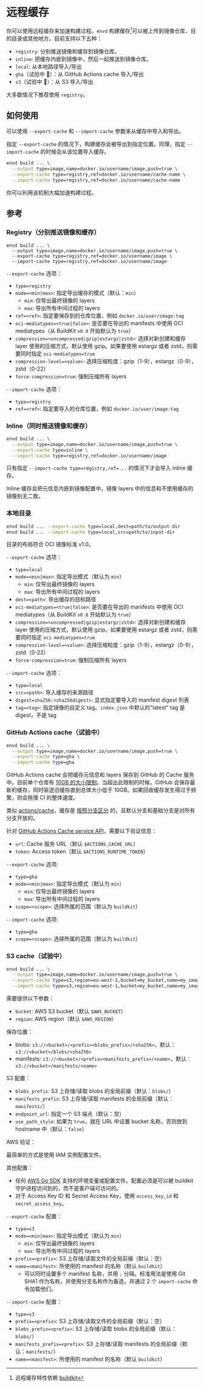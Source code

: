 # 远程缓存

你可以使用远程缓存来加速构建过程。`envd` 构建缓存[^1]可以被上传到镜像仓库、目的目录或其他地方。目前支持以下五种：

- `registry`: 分别推送镜像和缓存到镜像仓库。
- `inline`: 把缓存内嵌到镜像中，然后一起推送到镜像仓库。
- `local`: 从本地路径导入/导出
- `gha`（试验中 🧪）：从 GitHub Actions cache 导入/导出
- `s3`（试验中 🧪）：从 S3 导入/导出

大多数情况下推荐使用 `registry`。

[^1]: 远程缓存特性依赖 [buildkit](https://github.com/moby/buildkit#export-cache)

## 如何使用

可以使用 `--export-cache` 和 `--import-cache` 参数来从缓存中导入和导出。

指定 `--export-cache` 的情况下，构建缓存会被导出到指定位置。同理，指定 `--import-cache` 的时候会从该位置导入缓存。

```bash
envd build ... \
  --output type=image,name=docker.io/username/image,push=true \
  --export-cache type=registry,ref=docker.io/username/cache-name \
  --import-cache type=registry,ref=docker.io/username/cache-name
```

你可以利用该机制大幅加速构建过程。

## 参考

### Registry（分别推送镜像和缓存）

```
envd build ... \
  --output type=image,name=docker.io/username/image,push=true \
  --export-cache type=registry,ref=docker.io/username/image \
  --import-cache type=registry,ref=docker.io/username/image
```

`--export-cache` 选项：

- `type=registry`
- `mode=<min|max>`: 指定导出缓存的模式（默认：`min`）
  - `min`: 仅导出最终镜像的 layers
  - `max`: 导出所有中间过程的 layers
- `ref=<ref>`: 指定要保存到的仓库位置，例如 `docker.io/user/image:tag`
- `oci-mediatypes=<true|false>`: 是否要在导出的 manifests 中使用 OCI mediatypes（从 BuildKit `v0.8` 开始默认为 `true`）
- `compression=<uncompressed|gzip|estargz|zstd>`: 选择对新创建和缓存 layer 使用的压缩方式，默认使用 gzip。如果要使用 estargz 或者 zstd，则需要同时指定 `oci-mediatypes=true`
- `compression-level=<value>`: 选择压缩粒度：gzip（1-9），estargz（0-9），zstd（0-22）
- `force-compression=true`: 强制压缩所有 layers

`--import-cache` 选项：

- `type=registry`
- `ref=<ref>`: 指定要导入的仓库位置，例如 `docker.io/user/image:tag`

### Inline（同时推送镜像和缓存）

```bash
envd build ... \
  --output type=image,name=docker.io/username/image,push=true \
  --export-cache type=inline \
  --import-cache type=registry,ref=docker.io/username/image
```

只有指定 `--import-cache type=registry,ref=...` 的情况下才会导入 inline 缓存。

Inline 缓存会把元信息内嵌到镜像配置中，镜像 layers 中的信息和不使用缓存的镜像别无二致。

### 本地目录

```bash
envd build ... --export-cache type=local,dest=path/to/output-dir
envd build ... --import-cache type=local,src=path/to/input-dir
```

目录的布局符合 OCI 镜像标准 v1.0。

`--export-cache` 选项：

- `type=local`
- `mode=<min|max>`: 指定导出模式（默认为 `min`）
  - `min`: 仅导出最终镜像的 layers
  - `max`: 导出所有中间过程的 layers
- `dest=<path>`: 导出缓存的目标路径
- `oci-mediatypes=<true|false>`: 是否要在导出的 manifests 中使用 OCI mediatypes（从 BuildKit `v0.8` 开始默认为 `true`）
- `compression=<uncompressed|gzip|estargz|zstd>`: 选择对新创建和缓存 layer 使用的压缩方式，默认使用 gzip。如果要使用 estargz 或者 zstd，则需要同时指定 `oci-mediatypes=true`
- `compression-level=<value>`: 选择压缩粒度：gzip（1-9），estargz（0-9），zstd（0-22）
- `force-compression=true`: 强制压缩所有 layers

`--import-cache` 选项：

- `type=local`
- `src=<path>`: 导入缓存的来源路径
- `digest=sha256:<sha256digest>`: 显式指定要导入的 manifest digest 列表
- `tag=<tag>`: 指定镜像的自定义 tag。`index.json` 中默认的"latest"  tag 是 digest，不是 tag

### GitHub Actions cache（试验中）

```bash
envd build ... \
  --output type=image,name=docker.io/username/image,push=true \
  --export-cache type=gha \
  --import-cache type=gha
```

GitHub Actions cache 会把缓存元信息和 layers 保存到 GitHub 的 Cache 服务中。目前单个仓库有 [10GB 的大小限制](https://docs.github.com/en/actions/advanced-guides/caching-dependencies-to-speed-up-workflows#usage-limits-and-eviction-policy)。当超出此限制的时候，GitHub 会保存最新的缓存，同时驱逐旧缓存直到总体大小低于 10GB。如果回收缓存发生得过于频繁，则会拖慢 CI 的整体速度。

类似 [actions/cache](https://github.com/actions/cache)，缓存是 [按照分支区分](https://docs.github.com/cn/actions/using-workflows/caching-dependencies-to-speed-up-workflows#%E8%AE%BF%E9%97%AE%E7%BC%93%E5%AD%98%E7%9A%84%E9%99%90%E5%88%B6) 的，且默认分支和基础分支是对所有分支开放的。

针对 [GitHub Actions Cache service API](https://github.com/tonistiigi/go-actions-cache/blob/master/api.md#authentication)，需要以下验证信息：

- `url`: Cache 服务 URL（默认 `$ACTIONS_CACHE_URL`）
- `token`: Access token（默认 `$ACTIONS_RUNTIME_TOKEN`）

`--export-cache` 选项:

- `type=gha`
- `mode=<min|max>`: 指定导出模式（默认为 `min`）
  - `min`: 仅导出最终镜像的 layers
  - `max`: 导出所有中间过程的 layers
- `scope=<scope>`: 选择所属的范围（默认为 `buildkit`）

`--import-cache` 选项:

- `type=gha`
- `scope=<scope>`: 选择所属的范围（默认为 `buildkit`）

### S3 cache（试验中）

```bash
envd build ... \
  --output type=image,name=docker.io/username/image,push=true \
  --export-cache type=s3,region=eu-west-1,bucket=my_bucket,name=my_image \
  --import-cache type=s3,region=eu-west-1,bucket=my_bucket,name=my_image
```

需要提供以下参数：

- `bucket`: AWS S3 bucket（默认 `$AWS_BUCKET`）
- `region`: AWS region（默认 `$AWS_REGION`）

保存位置：

- blobs: `s3://<bucket>/<prefix><blobs_prefix>/<sha256>`，默认：`s3://<bucket>/blobs/<sha256>`
- manifests: `s3://<bucket>/<prefix><manifests_prefix>/<name>`，默认：`s3://<bucket>/manifests/<name>`

S3 配置：

- `blobs_prefix`: S3 上存储/读取 blobs 的全局前缀（默认：`blobs/`）
- `manifests_prefix`: S3 上存储/读取 manifests 的全局前缀（默认：`manifests/`）
- `endpoint_url`: 指定一个 S3 端点（默认：空）
- `use_path_style`: 如果为 `true`，就在 URL 中设置 bucket 名称，否则放到 hostname 中（默认：`false`）

AWS 验证：

最简单的方式是使用 IAM 实例配置文件。

其他配置：

- 任何 [AWS Go SDK](https://docs.aws.amazon.com/sdk-for-go/v1/developer-guide/configuring-sdk.html) 支持的环境变量或配置文件。配置必须是可以被 buildkit 守护进程访问到的，而不是客户端可访问的。
- 对于 Access Key ID 和 Secret Access Key，使用 `access_key_id` 和 `secret_access_key`。

`--export-cache` 配置：

- `type=s3`
- `mode=<min|max>`: 指定导出模式（默认为 `min`）
  - `min`: 仅导出最终镜像的 layers
  - `max`: 导出所有中间过程的 layers
- `prefix=<prefix>`: S3 上存储/读取文件的全局前缀（默认：空）
- `name=<manifest>`: 所使用的 manifest 的名称（默认 `buildkit`）
  - 可以同时设置多个 manifest 名称，并用 `;` 分隔。标准用法是使用 Git SHA1 作为名称，并使用分支名称作为备选，并通过 2 个 `import-cache` 命令加载他们。

`--import-cache` 配置：

- `type=s3`
- `prefix=<prefix>`: S3 上存储/读取文件的全局前缀（默认：空）
- `blobs_prefix=<prefix>`: S3 上存储/读取 blobs 的全局前缀（默认：`blobs/`）
- `manifests_prefix=<prefix>`: S3 上存储/读取 manifests 的全局前缀（默认：`manifests/`）
- `name=<manifest>`: 所使用的 manifest 的名称（默认 `buildkit`）
